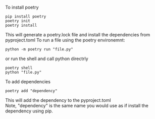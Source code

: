 To install poetry
```
pip install poetry
poetry init
poetry install
```
This will generate a poetry.lock file and install the dependencies from pyproject.toml
To run a file using the poetry environemnt:
```
python -m poetry run "file.py"
```

or run the shell and call python directrly
```
poetry shell
python "file.py"
```

To add dependencies
```
poetry add "dependency"
```
This will add the dependency to the pyproject.toml\
Note, "dependency" is the same name you would use as if install the dependency using pip.

